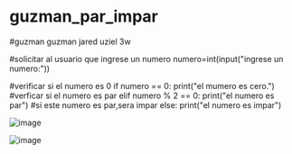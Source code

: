 # guzman_par_impar
#guzman guzman jared uziel 3w

#solicitar al usuario que ingrese un numero
numero=int(input("ingrese un numero:"))

#verificar si el numero es 0
if numero == 0:
    print("el mumero es cero.")
#verficar si el numero es par
elif numero % 2 == 0:
    print("el numero es par")
#si este numero es par,sera impar
else:
    print("el numero es impar")

![image](https://github.com/user-attachments/assets/4c849166-2596-4943-b044-56334c460a2b)
     
![image](https://github.com/user-attachments/assets/8c1611ed-fff9-4f42-a1d1-7d31021686ef)
